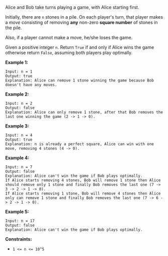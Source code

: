 Alice and Bob take turns playing a game, with Alice starting first.

Initially, there are `n` stones in a pile.  On each player's turn, that player
makes a  _move_  consisting of removing **any** non-zero **square number** of
stones in the pile.

Also, if a player cannot make a move, he/she loses the game.

Given a positive integer `n`. Return `True` if and only if Alice wins the game
otherwise return `False`, assuming both players play optimally.



**Example 1:**

    
    
    Input: n = 1
    Output: true
    Explanation: Alice can remove 1 stone winning the game because Bob doesn't have any moves.

**Example 2:**

    
    
    Input: n = 2
    Output: false
    Explanation: Alice can only remove 1 stone, after that Bob removes the last one winning the game (2 -> 1 -> 0).

**Example 3:**

    
    
    Input: n = 4
    Output: true
    Explanation: n is already a perfect square, Alice can win with one move, removing 4 stones (4 -> 0).
    

**Example 4:**

    
    
    Input: n = 7
    Output: false
    Explanation: Alice can't win the game if Bob plays optimally.
    If Alice starts removing 4 stones, Bob will remove 1 stone then Alice should remove only 1 stone and finally Bob removes the last one (7 -> 3 -> 2 -> 1 -> 0). 
    If Alice starts removing 1 stone, Bob will remove 4 stones then Alice only can remove 1 stone and finally Bob removes the last one (7 -> 6 -> 2 -> 1 -> 0).

**Example 5:**

    
    
    Input: n = 17
    Output: false
    Explanation: Alice can't win the game if Bob plays optimally.
    



**Constraints:**

  * `1 <= n <= 10^5`


